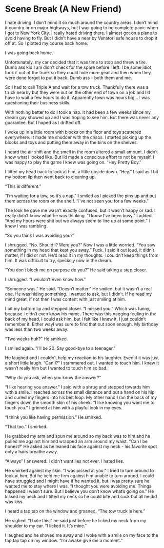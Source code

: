 # Scene Break (A New Friend)

I hate driving. I don’t mind it so much around the country areas. I don’t mind it country or on major highways, but I was going to be complete panic when I got to New York City. I really hated driving there. I almost got on a plane to avoid having to fly. But I didn’t have a near by Venatori safe house to drop it off at. So I plotted my course back home.

I was going back home.

Unfortunately, my car decided that it was time to stop and threw a tire. Dumb ass kid I am didn’t check for the spare before I left. I be some idiot took it out of the trunk so they could hide more gear and then when they were done forgot to put it back. Dumb ass - both them and me.

So I had to call Triple A and wait for a tow truck. Thankfully there was a truck nearby but they were out on the other end of town on a job and I’d have to wait a few hours to do it. Apparently town was hours big… I was questioning their business skills.

With nothing better to do I took a nap. It had been a few weeks since my dream guy showed up and I was hoping to see him. But there was never any guarantee. But I hoped as I drifted off.

I woke up in a little room with blocks on the floor and toys scattered everywhere. It made me shudder with the chaos. I started picking up the blocks and toys and putting them away in the bins on the shelves.

I heard the air shift and the smell in the room altered a small amount. I didn’t know what I looked like. But I’d made a conscious effort to not be myself. I was happy to play the game I knew was going on. “Hey Pretty Boy.”

I tilted my head back to look at him, a little upside down. “Hey.” I said as I bit my bottom lip then went back to cleaning up.

“This is different.”

“I’m waiting for a tow, so it’s a nap.” I smiled as I picked the pins up and put them across the room on the shelf. “I’ve not seen you for a few weeks.”

The look he gave me wasn’t exactly confused, but it wasn’t happy or sad. I really didn’t know what he was thinking. “I know I’ve been busy.” I added, “And my hours were shit but we always seem to line up at some point.” I knew I was rambling.

“So you think I was avoiding you?”

I shrugged. “No. Should I? Were you?” Now I was a little worried. “You saw something in my head that kept you away.” Fuck. I said it out loud, it didn’t matter, if I did or not. He’d read it in my thoughts. I couldn’t keep things from him. It was difficult to try, specially now in the dream.

“You don’t block me on purpose do you?” He said taking a step closer.

I shrugged. “I wouldn’t even know how.”

“Someone was.” He said. “Doesn’t matter.” He smiled, but it wasn’t a real one. He was hiding something. I wanted to ask, but I didn’t. If he read my mind great, if not then I was content with just smiling at him.

I bit my bottom lip and stepped closer. “I missed you.” Which was funny, because I didn’t even know his name. There was this nagging feeling in the back of my head, I could ask him, but I felt like I knew it, I just couldn’t remember it. Either wayI was sure to find that out soon enough. My birthday was less than two weeks away.

“Two weeks huh?” He smirked.

I smiled again. “I’ll be 20. Say good-bye to a teenager.”

He laughed and I couldn’t help my reaction to his laughter. Even if it was just a short little laugh. “Can I?” I stammered out. I wanted to touch him. I knew it wasn’t really him but I wanted to touch him so bad.

“Why do you ask, when you know the answer?”

“I like hearing you answer.” I said with a shrug and stepped towards him with a smile. I reached across the small distance and put a hand on his hip and curled my fingers into his belt loop. My other hand I ran the back of my fingers down the smooth skin of his cheek. “I like knowing you want me to touch you.” I grinned at him with a playful look in my eyes.

“I think you like having permission.” He smirked.

“That too.” I smirked.

He grabbed my arm and spun me around so my back was to him and he pulled me against him and wrapped an arm around my waist. “Can I be honest?’ He asked as he leaned his face against my neck - his favorite spot only a hairs breathe away.

“Always” I answered. I didn’t want lies not ever. I hated lies.

He smirked against my skin. “I was pissed at you.” I tried to turn around to look at him. But he held me firm against him unable to turn around. I could have struggled and I might have if he wanted it, but I was pretty sure he wanted me to stay where I was. “I thought you were avoiding me. Things happened I wasn’t sure. But I believe you don’t know what’s going on.” He kissed my neck and I tilted my neck so he could bite and suck but all he did was kiss.

I heard a tap tap on the window and groaned. “The tow truck is here.”

He sighed. “I hate this,” he said just before he licked my neck from my shoulder to my ear. “I licked it. It’s mine.”

I laughed and he shoved me away and I woke with a smile on my face to the tap tap tap on my window. “I’m awake give me a moment.”

